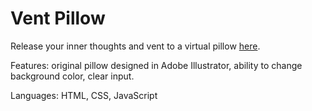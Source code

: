 # Vent Pillow

Release your inner thoughts and vent to a virtual pillow [here](http://vent-pillow.surge.sh/).

Features: original pillow designed in Adobe Illustrator, ability to change background color, clear input.

Languages: HTML, CSS, JavaScript
